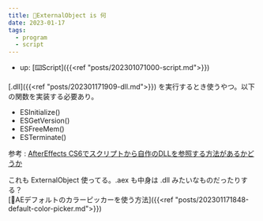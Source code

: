 ```yaml
---
title: 📝ExternalObject is 何
date: 2023-01-17
tags:
  - program
  - script
---
```


- up: [⌨️Script]({{<ref "posts/202301071000-script.md">}})

[.dll]({{<ref "posts/202301171909-dll.md">}}) を実行するとき使うやつ。以下の関数を実装する必要あり。  
- ESInitialize()  
- ESGetVersion()  
- ESFreeMem()  
- ESTerminate()  

参考 : [AfterEffects CS6でスクリプトから自作のDLLを参照する方法があるかどうか](https://teratail.com/questions/101556?link=qa_related_pc)  

これも ExternalObject 使ってる。.aex も中身は .dll みたいなものだったりする？  
[📝AEデフォルトのカラーピッカーを使う方法]({{<ref "posts/202301171848-default-color-picker.md">}})  